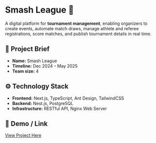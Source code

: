 # Smash League 🎾

A digital platform for **tournament management**, enabling organizers to create events, automate match draws, manage athlete and referee registrations, score matches, and publish tournament details in real time.  

## 📖 Project Brief
- **Name:** Smash League  
- **Timeline:** Dec 2024 – May 2025  
- **Team size:** 4  

## ⚙️ Technology Stack
- **Frontend:** Next.js, TypeScript, Ant Design, TailwindCSS  
- **Backend:** Nest.js, PostgreSQL  
- **Infrastructure:** RESTful API, Nginx Web Server  

## 🚀 Demo / Link
[View Project Here](#) <!-- Thay bằng link demo/deploy nếu có -->
